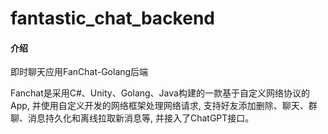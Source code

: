 # fantastic_chat_backend

#### 介绍
即时聊天应用FanChat-Golang后端

Fanchat是采用C#、Unity、Golang、Java构建的一款基于自定义网络协议的App, 并使用自定义开发的网络框架处理网络请求, 支持好友添加删除、聊天、群聊、消息持久化和离线拉取新消息等, 并接入了ChatGPT接口。


